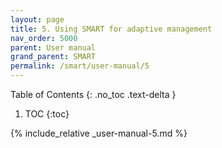 ```yaml
---
layout: page
title: 5. Using SMART for adaptive management
nav_order: 5000
parent: User manual
grand_parent: SMART
permalink: /smart/user-manual/5
---
```

Table of Contents
{: .no_toc .text-delta }

1. TOC
{:toc}

{% include_relative _user-manual-5.md %}
